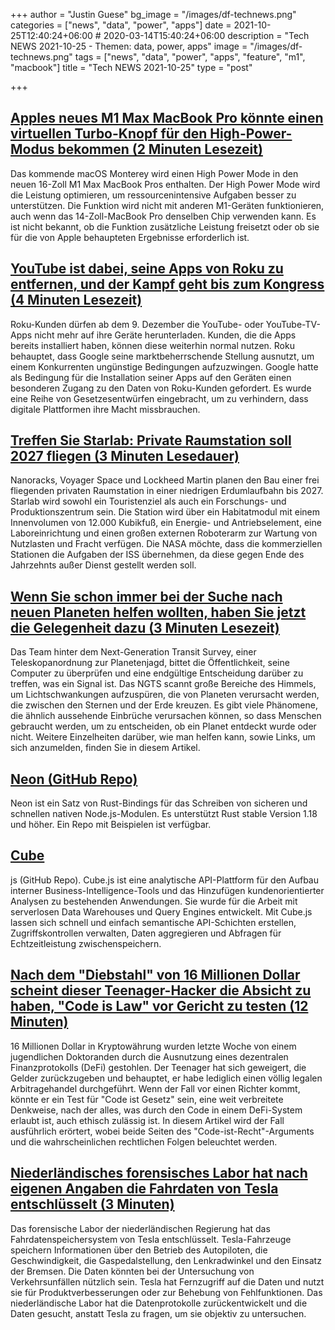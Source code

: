 +++
author = "Justin Guese"
bg_image = "/images/df-technews.png"
categories = ["news", "data", "power", "apps"]
date = 2021-10-25T12:40:24+06:00 # 2020-03-14T15:40:24+06:00
description = "Tech NEWS 2021-10-25 - Themen: data, power, apps"
image = "/images/df-technews.png"
tags = ["news", "data", "power", "apps", "feature", "m1", "macbook"]
title = "Tech NEWS 2021-10-25"
type = "post"

+++

## [Apples neues M1 Max MacBook Pro könnte einen virtuellen Turbo-Knopf für den High-Power-Modus bekommen (2 Minuten Lesezeit)](https://www.theverge.com/2021/10/21/22739592/apple-m1-max-macbook-pro-high-power-mode-macos-monterey-code)

 Das kommende macOS Monterey wird einen High Power Mode in den neuen 16-Zoll M1 Max MacBook Pros enthalten. Der High Power Mode wird die Leistung optimieren, um ressourcenintensive Aufgaben besser zu unterstützen. Die Funktion wird nicht mit anderen M1-Geräten funktionieren, auch wenn das 14-Zoll-MacBook Pro denselben Chip verwenden kann. Es ist nicht bekannt, ob die Funktion zusätzliche Leistung freisetzt oder ob sie für die von Apple behaupteten Ergebnisse erforderlich ist.

## [YouTube ist dabei, seine Apps von Roku zu entfernen, und der Kampf geht bis zum Kongress (4 Minuten Lesezeit)](https://www.cnbc.com/2021/10/22/google-to-remove-youtube-apps-from-roku.html)

 Roku-Kunden dürfen ab dem 9. Dezember die YouTube- oder YouTube-TV-Apps nicht mehr auf ihre Geräte herunterladen. Kunden, die die Apps bereits installiert haben, können diese weiterhin normal nutzen. Roku behauptet, dass Google seine marktbeherrschende Stellung ausnutzt, um einem Konkurrenten ungünstige Bedingungen aufzuzwingen. Google hatte als Bedingung für die Installation seiner Apps auf den Geräten einen besonderen Zugang zu den Daten von Roku-Kunden gefordert. Es wurde eine Reihe von Gesetzesentwürfen eingebracht, um zu verhindern, dass digitale Plattformen ihre Macht missbrauchen.

## [Treffen Sie Starlab: Private Raumstation soll 2027 fliegen (3 Minuten Lesedauer)](https://www.space.com/starlab-private-space-station-earth-orbit)

 Nanoracks, Voyager Space und Lockheed Martin planen den Bau einer frei fliegenden privaten Raumstation in einer niedrigen Erdumlaufbahn bis 2027. Starlab wird sowohl ein Touristenziel als auch ein Forschungs- und Produktionszentrum sein. Die Station wird über ein Habitatmodul mit einem Innenvolumen von 12.000 Kubikfuß, ein Energie- und Antriebselement, eine Laboreinrichtung und einen großen externen Roboterarm zur Wartung von Nutzlasten und Fracht verfügen. Die NASA möchte, dass die kommerziellen Stationen die Aufgaben der ISS übernehmen, da diese gegen Ende des Jahrzehnts außer Dienst gestellt werden soll.

## [Wenn Sie schon immer bei der Suche nach neuen Planeten helfen wollten, haben Sie jetzt die Gelegenheit dazu (3 Minuten Lesezeit)](https://arstechnica.com/science/2021/10/zooniverse-wants-to-turn-you-into-a-planet-hunter/?comments=1)

 Das Team hinter dem Next-Generation Transit Survey, einer Teleskopanordnung zur Planetenjagd, bittet die Öffentlichkeit, seine Computer zu überprüfen und eine endgültige Entscheidung darüber zu treffen, was ein Signal ist. Das NGTS scannt große Bereiche des Himmels, um Lichtschwankungen aufzuspüren, die von Planeten verursacht werden, die zwischen den Sternen und der Erde kreuzen. Es gibt viele Phänomene, die ähnlich aussehende Einbrüche verursachen können, so dass Menschen gebraucht werden, um zu entscheiden, ob ein Planet entdeckt wurde oder nicht. Weitere Einzelheiten darüber, wie man helfen kann, sowie Links, um sich anzumelden, finden Sie in diesem Artikel.

## [Neon (GitHub Repo)](https://github.com/neon-bindings/neon)

 Neon ist ein Satz von Rust-Bindings für das Schreiben von sicheren und schnellen nativen Node.js-Modulen. Es unterstützt Rust stable Version 1.18 und höher. Ein Repo mit Beispielen ist verfügbar.

## [Cube](https://github.com/cube-js/cube.js)

js (GitHub Repo). Cube.js ist eine analytische API-Plattform für den Aufbau interner Business-Intelligence-Tools und das Hinzufügen kundenorientierter Analysen zu bestehenden Anwendungen. Sie wurde für die Arbeit mit serverlosen Data Warehouses und Query Engines entwickelt. Mit Cube.js lassen sich schnell und einfach semantische API-Schichten erstellen, Zugriffskontrollen verwalten, Daten aggregieren und Abfragen für Echtzeitleistung zwischenspeichern.

## [Nach dem "Diebstahl" von 16 Millionen Dollar scheint dieser Teenager-Hacker die Absicht zu haben, "Code is Law" vor Gericht zu testen (12 Minuten)](https://www.coindesk.com/tech/2021/10/22/after-stealing-16m-this-teen-hacker-seems-intent-on-testing-code-is-law-in-the-courts/)

 16 Millionen Dollar in Kryptowährung wurden letzte Woche von einem jugendlichen Doktoranden durch die Ausnutzung eines dezentralen Finanzprotokolls (DeFi) gestohlen. Der Teenager hat sich geweigert, die Gelder zurückzugeben und behauptet, er habe lediglich einen völlig legalen Arbitragehandel durchgeführt. Wenn der Fall vor einen Richter kommt, könnte er ein Test für "Code ist Gesetz" sein, eine weit verbreitete Denkweise, nach der alles, was durch den Code in einem DeFi-System erlaubt ist, auch ethisch zulässig ist. In diesem Artikel wird der Fall ausführlich erörtert, wobei beide Seiten des "Code-ist-Recht"-Arguments und die wahrscheinlichen rechtlichen Folgen beleuchtet werden.

## [Niederländisches forensisches Labor hat nach eigenen Angaben die Fahrdaten von Tesla entschlüsselt (3 Minuten)](https://auto.economictimes.indiatimes.com/news/passenger-vehicle/cars/dutch-forensic-lab-says-it-has-decoded-teslas-driving-data/87187531)

 Das forensische Labor der niederländischen Regierung hat das Fahrdatenspeichersystem von Tesla entschlüsselt. Tesla-Fahrzeuge speichern Informationen über den Betrieb des Autopiloten, die Geschwindigkeit, die Gaspedalstellung, den Lenkradwinkel und den Einsatz der Bremsen. Die Daten könnten bei der Untersuchung von Verkehrsunfällen nützlich sein. Tesla hat Fernzugriff auf die Daten und nutzt sie für Produktverbesserungen oder zur Behebung von Fehlfunktionen. Das niederländische Labor hat die Datenprotokolle zurückentwickelt und die Daten gesucht, anstatt Tesla zu fragen, um sie objektiv zu untersuchen.

